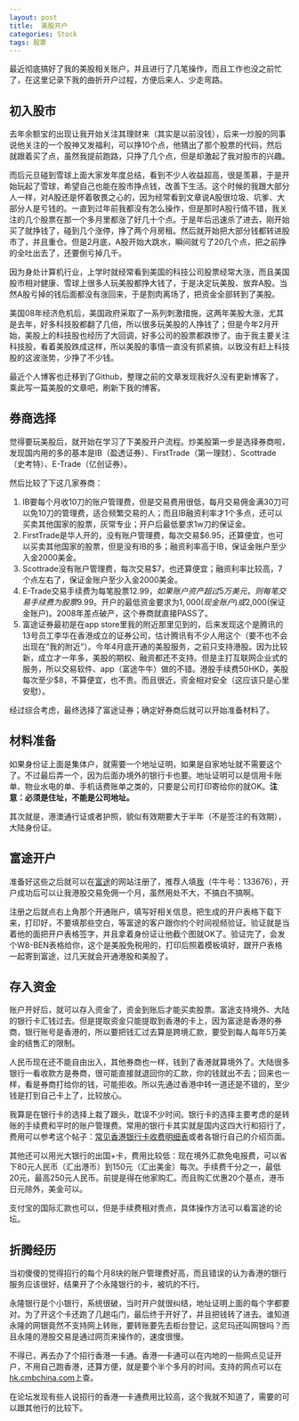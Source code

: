 ```yaml
---
layout: post
title:  美股开户
categories: Stock
tags: 股票
---
```


最近彻底搞好了我的美股相关账户，并且进行了几笔操作，而且工作也没之前忙了，在这里记录下我的曲折开户过程，方便后来人、少走弯路。

## 初入股市

去年余额宝的出现让我开始关注其理财来（其实是以前没钱），后来一炒股的同事说他关注的一个股神又发福利，可以挣10个点，他猜出了那个股票的代码，然后就跟着买了点，虽然我提前跑路，只挣了几个点，但是却激起了我对股市的兴趣。

而后元旦碰到雪球上面大家发年度总结，看到不少人收益超高，很是羡慕，于是开始玩起了雪球，希望自己也能在股市挣点钱，改善下生活。这个时候的我跟大部分人一样，对A股还是怀着敬畏之心的，因为经常看到文章说A股很垃圾、坑爹、大部分人是亏钱的。一直到过年前我都没有怎么操作，但是那时A股行情不错，我关注的几个股票在那一个多月里都涨了好几十个点。于是年后迅速杀了进去，刚开始买了就挣钱了，碰到几个涨停，挣了两个月房租。然后就开始把大部分钱都转进股市了，并且重仓。但是2月底，A股开始大跳水，瞬间就亏了20几个点，把之前挣的全吐出去了，还要倒亏掉几千。


因为身处计算机行业，上学时就经常看到美国的科技公司股票经常大涨，而且美国股市相对健康、雪球上很多人玩美股都挣大钱了，于是决定玩美股、放弃A股。当然A股亏掉的钱后面都没有涨回来，于是割肉离场了，把资金全部转到了美股。

美国08年经济危机后，美国政府采取了一系列刺激措施，这两年美股大涨，尤其是去年，好多科技股都翻了几倍，所以很多玩美股的人挣钱了；但是今年2月开始，美股上的科技股也经历了大回调，好多公司的股票都跌惨了。由于我主要关注科技股，看着美股跌成这样，所以美股的事情一直没有抓紧搞，以致没有赶上科技股的这波涨势，少挣了不少钱。

最近个人博客也迁移到了Github，整理之前的文章发现我好久没有更新博客了，乘此写一篇美股的文章吧，刷新下我的博客。

<!--more-->

##  券商选择

觉得要玩美股后，就开始在学习了下美股开户流程。炒美股第一步是选择券商啦，发现国内用的多的基本是IB（盈透证券）、FirstTrade（第一理财）、Scottrade（史考特）、E-Trade（亿创证券）。

然后比较了下这几家券商：

1.  IB要每个月收10刀的账户管理费，但是交易费用很低，每月交易佣金满30刀可以免10刀的管理费，适合频繁交易的人；而且IB融资利率才1个多点，还可以买卖其他国家的股票，灰常专业；开户后最低要求1w刀的保证金。
2.  FirstTrade是华人开的，没有账户管理费，每次交易$6.95，还算便宜，也可以买卖其他国家的股票，但是没有IB的多；融资利率高于IB，保证金账户至少入金2000美金。
3.  Scottrade没有账户管理费，每次交易$7，也还算便宜；融资利率比较高，7个点左右了，保证金账户至少入金2000美金。
4.  E-Trade交易手续费为每笔股票$12.99，如果账户资产超过5万美元，则每笔交易手续费为股票$9.99。开户的最低资金要求为$1,000(现金账户)或$2,000(保证金账户)。2008年差点破产，这个券商就直接PASS了。
5.  富途证券最初是在app store里我的附近那里见到的，后来发现这个是腾讯的13号员工李华在香港成立的证券公司，估计腾讯有不少人用这个（要不也不会出现在“我的附近”）。今年4月底开通的美股服务，之前只支持港股。因为比较新，成立才一年多，美股的期权、融资都还不支持。但是主打互联网企业式的服务，所以交易软件、app（富途牛牛）做的不错。港股手续费50HKD，美股每次至少$8，不算便宜，也不贵。而且很近，资金相对安全（这应该只是心里安慰）。

经过综合考虑，最终选择了富途证券；确定好券商后就可以开始准备材料了。

## 材料准备

如果身份证上面是集体户，就需要一个地址证明，如果是自家地址就不需要这个了。不过最后弄一个，因为后面办境外的银行卡也要。地址证明可以是信用卡账单、物业水电的单、手机话费账单之类的，只要是公司打印寄给你的就OK。**注意：必须是住址，不能是公司地址。**


其次就是，港澳通行证或者护照，貌似有效期要大于半年（不是签注的有效期），大陆身份证。

## 富途开户

准备好这些之后就可以在[富途](http://www.futu5.com/)的网站注册了，推荐人填[我](http://www.futu5.com/invite/32ab1d0197610cb5)（牛牛号：133676），开户成功后可以让我港股交易免佣一个月，虽然用处不大，不搞白不搞啊。

注册之后就点右上角那个开通账户，填写好相关信息，把生成的开户表格下载下来，打印好，不要填那些空白，等富途的客户跟你约个时间视频验证。验证就是当着他的面把开户表格签字，并且拿着身份证让他截个图就OK了。验证完了，会发个W8-BEN表格给你，这个是美股免税用的，打印后照着模板填好，跟开户表格一起寄到富途，过几天就会开通港股和美股了。

## 存入资金

账户开好后，就可以存入资金了，资金到账后才能买卖股票。富途支持境外、大陆的银行卡汇钱过去。但是提取资金只能提取到香港的卡上，因为富途是香港的券商，银行账号是香港的，所以要把钱汇过去算是跨境汇款，要受到每人每年5万美金的结售汇的限制。

人民币现在还不能自由出入，其他券商也一样，钱到了香港就算境外了。大陆很多银行一看收款方是券商，很可能直接就退回你的汇款，你的钱就出不去；回来也一样，看是券商打给你的钱，可能拒收。所以先通过香港中转一道还是不错的，至少钱是打到自己卡上了，比较放心。

我算是在银行卡的选择上栽了跟头，耽误不少时间。银行卡的选择主要考虑的是转账的手续费和平时的账户管理费。常用的银行卡其实就是国内这四大行和招行了，费用可以参考这个帖子：[常见香港银行卡收费明细表](http://bbs.futu5.com/view-697)或者各银行自己的介绍页面。

其他还可以用光大银行的出国+卡，费用比较低：现在境外汇款免电报费，可以省下80元人民币（汇出港币）到150元（汇出美金）每次。手续费千分之一，最低20元，最高250元人民币。前提是得在他家购汇。而且购汇优惠20个基点，港币日元除外，美金可以。

支付宝的国际汇款也可以，但是手续费相对贵点，具体操作方法可以看富途的论坛。

## 折腾经历

当初傻傻的觉得招行的每个月8块的账户管理费好高，而且错误的认为香港的银行服务应该很好，结果开了个永隆银行的卡，被坑的不行。

永隆银行是个小银行，系统很破，当时开户就很纠结，地址证明上面的每个字都要对。为了开这个卡还跑了几趟屯门，最后终于开好了，并且把钱转了进去。谁知道永隆的网银竟然不支持网上转账，要转账要先去柜台登记，这尼玛还叫网银吗？而且永隆的港股交易是通过网页来操作的，速度很慢。

不得已，再去办了个招行香港一卡通。香港一卡通可以在内地的一些网点见证开户，不用自己跑香港，还算方便，就是要个半个多月的时间。支持的网点可以在[hk.cmbchina.com](http://hk.cmbchina.com)上查。

在论坛发现有些人说招行的香港一卡通费用比较高，这个我就不知道了，需要的可以跟其他行的比较下。

